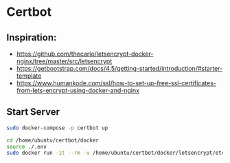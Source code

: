 # Certbot

## Inspiration:
- https://github.com/thecarlo/letsencrypt-docker-nginx/tree/master/src/letsencrypt
- https://getbootstrap.com/docs/4.5/getting-started/introduction/#starter-template
- https://www.humankode.com/ssl/how-to-set-up-free-ssl-certificates-from-lets-encrypt-using-docker-and-nginx

## Start Server
```bash
sudo docker-compose -p certbot up

cd /home/ubuntu/certbot/docker
source ./.env
sudo docker run -it --rm -v /home/ubuntu/certbot/docker/letsencrypt/etc/:/etc/letsencrypt/ -v /home/ubuntu/certbot/docker/letsencrypt/var/lib/:/var/lib/letsencrypt/ -v /home/ubuntu/certbot/docker/letsencrypt/var/log/:/var/log/letsencrypt/ -v /home/ubuntu/certbot/docker/www/:/var/www/html/public/ certbot/certbot certonly --webroot --register-unsafely-without-email --agree-tos --webroot-path=/var/www/html/public/ --staging -d $DOMAIN -d www.$DOMAIN

```
